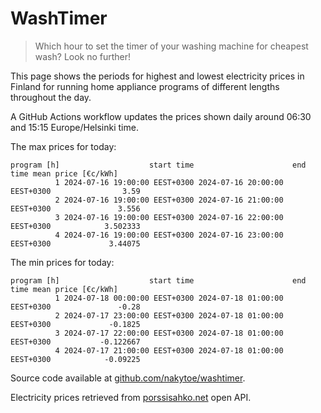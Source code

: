 
# WashTimer

> Which hour to set the timer of your washing machine for cheapest wash? Look no further!

This page shows the periods for highest and lowest electricity prices in Finland 
for running home appliance programs of different lengths throughout the day. 

A GitHub Actions workflow updates the prices shown daily around 06:30 and 15:15 Europe/Helsinki time.

The max prices for today:

	program [h]                    start time                      end time mean price [€c/kWh]
	          1 2024-07-16 19:00:00 EEST+0300 2024-07-16 20:00:00 EEST+0300                3.59
	          2 2024-07-16 19:00:00 EEST+0300 2024-07-16 21:00:00 EEST+0300               3.556
	          3 2024-07-16 19:00:00 EEST+0300 2024-07-16 22:00:00 EEST+0300            3.502333
	          4 2024-07-16 19:00:00 EEST+0300 2024-07-16 23:00:00 EEST+0300             3.44075

The min prices for today:

	program [h]                    start time                      end time mean price [€c/kWh]
	          1 2024-07-18 00:00:00 EEST+0300 2024-07-18 01:00:00 EEST+0300               -0.28
	          2 2024-07-17 23:00:00 EEST+0300 2024-07-18 01:00:00 EEST+0300             -0.1825
	          3 2024-07-17 22:00:00 EEST+0300 2024-07-18 01:00:00 EEST+0300           -0.122667
	          4 2024-07-17 21:00:00 EEST+0300 2024-07-18 01:00:00 EEST+0300            -0.09225


Source code available at [github.com/nakytoe/washtimer](https://github.com/nakytoe/washtimer).

Electricity prices retrieved from [porssisahko.net](https://porssisahko.net/api) open API.
